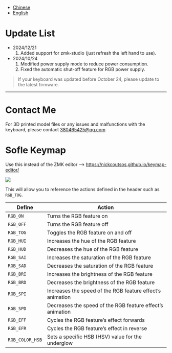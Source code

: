 - [Chinese](README.md)
- [English](README_EN.md)

# Update List

- 2024/12/21
  1. Added support for zmk-studio (just refresh the left hand to use).
- 2024/10/24
  1. Modified power supply mode to reduce power consumption.
  2. Fixed the automatic shut-off feature for RGB power supply.

> If your keyboard was updated before October 24, please update to the latest firmware.
> 
---
# Contact Me

For 3D printed model files or any issues and malfunctions with the keyboard, please contact 380465425@qq.com

# Sofle Keymap

Use this instead of the ZMK editor --> https://nickcoutsos.github.io/keymap-editor/

<img src="keymap-drawer/eyelash_sofle.svg" >

This will allow you to reference the actions defined in the header such as `RGB_TOG`.

| Define          | Action                                                        |
|-----------------|---------------------------------------------------------------|
| `RGB_ON`        | Turns the RGB feature on                                      |
| `RGB_OFF`       | Turns the RGB feature off                                     |
| `RGB_TOG`       | Toggles the RGB feature on and off                            |
| `RGB_HUI`       | Increases the hue of the RGB feature                          |
| `RGB_HUD`       | Decreases the hue of the RGB feature                          |
| `RGB_SAI`       | Increases the saturation of the RGB feature                   |
| `RGB_SAD`       | Decreases the saturation of the RGB feature                   |
| `RGB_BRI`       | Increases the brightness of the RGB feature                   |
| `RGB_BRD`       | Decreases the brightness of the RGB feature                   |
| `RGB_SPI`       | Increases the speed of the RGB feature effect’s animation     |
| `RGB_SPD`       | Decreases the speed of the RGB feature effect’s animation     |
| `RGB_EFF`       | Cycles the RGB feature’s effect forwards                      |
| `RGB_EFR`       | Cycles the RGB feature’s effect in reverse                    |
| `RGB_COLOR_HSB` | Sets a specific HSB (HSV) value for the underglow             |


